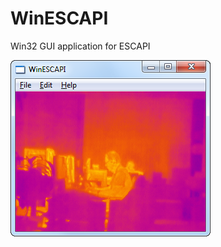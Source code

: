 # WinESCAPI
Win32 GUI application for ESCAPI

![alt text](https://github.com/lenniea/WinESCAPI/raw/master/Doc/winescapi-rgb.png "Screenshot")
